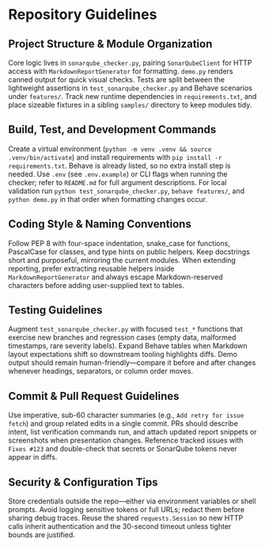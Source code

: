 # Repository Guidelines
## Project Structure & Module Organization
Core logic lives in `sonarqube_checker.py`, pairing `SonarQubeClient` for HTTP access with `MarkdownReportGenerator` for formatting. `demo.py` renders canned output for quick visual checks. Tests are split between the lightweight assertions in `test_sonarqube_checker.py` and Behave scenarios under `features/`. Track new runtime dependencies in `requirements.txt`, and place sizeable fixtures in a sibling `samples/` directory to keep modules tidy.

## Build, Test, and Development Commands
Create a virtual environment (`python -m venv .venv && source .venv/bin/activate`) and install requirements with `pip install -r requirements.txt`. Behave is already listed, so no extra install step is needed. Use `.env` (see `.env.example`) or CLI flags when running the checker; refer to `README.md` for full argument descriptions. For local validation run `python test_sonarqube_checker.py`, `behave features/`, and `python demo.py` in that order when formatting changes occur.

## Coding Style & Naming Conventions
Follow PEP 8 with four-space indentation, snake_case for functions, PascalCase for classes, and type hints on public helpers. Keep docstrings short and purposeful, mirroring the current modules. When extending reporting, prefer extracting reusable helpers inside `MarkdownReportGenerator` and always escape Markdown-reserved characters before adding user-supplied text to tables.

## Testing Guidelines
Augment `test_sonarqube_checker.py` with focused `test_*` functions that exercise new branches and regression cases (empty data, malformed timestamps, rare severity labels). Expand Behave tables when Markdown layout expectations shift so downstream tooling highlights diffs. Demo output should remain human-friendly—compare it before and after changes whenever headings, separators, or column order moves.

## Commit & Pull Request Guidelines
Use imperative, sub-60 character summaries (e.g., `Add retry for issue fetch`) and group related edits in a single commit. PRs should describe intent, list verification commands run, and attach updated report snippets or screenshots when presentation changes. Reference tracked issues with `Fixes #123` and double-check that secrets or SonarQube tokens never appear in diffs.

## Security & Configuration Tips
Store credentials outside the repo—either via environment variables or shell prompts. Avoid logging sensitive tokens or full URLs; redact them before sharing debug traces. Reuse the shared `requests.Session` so new HTTP calls inherit authentication and the 30-second timeout unless tighter bounds are justified.
